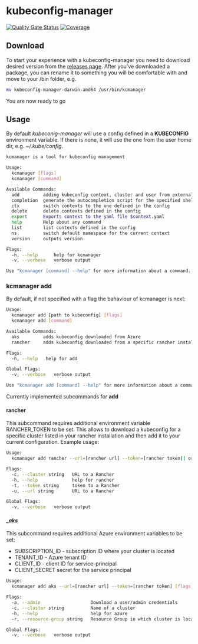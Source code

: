 # kubeconfig-manager

[![Quality Gate Status](https://sonarcloud.io/api/project_badges/measure?project=kalgurn_kubeconfig-manager&metric=alert_status)](https://sonarcloud.io/dashboard?id=kalgurn_kubeconfig-manager)
[![Coverage](https://sonarcloud.io/api/project_badges/measure?project=kalgurn_kubeconfig-manager&metric=coverage)](https://sonarcloud.io/dashboard?id=kalgurn_kubeconfig-manager)

## Download

To start your experience with a kubeconfig-manager you need to download desired version from the [releases page](https://github.com/kalgurn/kubeconfig-manager/releases).
After you've downloaded a package, you can rename it to something you will be comfortable with and move to your /bin folder, e.g.

```bash
mv kubeconfig-manager-darwin-amd64 /usr/bin/kcmanager
```

You are now ready to go

## Usage

By default _kubeconig-manager_ will use a config defined in a __KUBECONFIG__ environment variable. If there is none, it will use the one from the user home dir, e.g. _~/.kube/config_.

```bash
kcmanager is a tool for kubeconfig management

Usage:
  kcmanager [flags]
  kcmanager [command]

Available Commands:
  add         adding kubeconfig context, cluster and user from external to current
  completion  generate the autocompletion script for the specified shell
  ctx         switch contexts to the one defined in the config
  delete      delete contexts defined in the config
  export      Exports context to the yaml file $context.yaml
  help        Help about any command
  list        list contexts defined in the config
  ns          switch default namespace for the current context
  version     outputs version

Flags:
  -h, --help      help for kcmanager
  -v, --verbose   verbose output

Use "kcmanager [command] --help" for more information about a command.
```

### __kcmanager add__

By default, if not specified with a flag the bahaviour of kcmanager is next:

```bash
Usage:
  kcmanager add [path to kubeconfig] [flags]
  kcmanager add [command]

Available Commands:
  aks         adds kubeconfig downloaded from Azure
  rancher     adds kubeconfig downloaded from a specific rancher installation

Flags:
  -h, --help   help for add

Global Flags:
  -v, --verbose   verbose output

Use "kcmanager add [command] --help" for more information about a command.
```

Currently implemented subcommands for __add__ 

#### __rancher__

This subcommand requires additional environment variable RANCHER_TOKEN to be set. 
This allows to download a kubeconfig for a specific cluster listed in your rancher installation and then add it to your current configuration. Example usage:

```bash
Usage:
  kcmanager add rancher --url=[rancher url] --token=[rancher token|| or the env variable] [flags]

Flags:
  -c, --cluster string   URL to a Rancher
  -h, --help             help for rancher
  -t, --token string     token to a Rancher
  -u, --url string       URL to a Rancher

Global Flags:
  -v, --verbose   verbose output
```

#### __aks_

This subcommand requires additional Azure environment variables to be set:
* SUBSCRIPTION_ID - subscription ID where your cluster is located
* TENANT_ID - Azure tenant ID
* CLIENT_ID - client ID for service-principal
* CLIENT_SECRET secret for the service principal

```bash
Usage:
  kcmanager add aks --url=[rancher url] --token=[rancher token] [flags]

Flags:
  -a, --admin                   Download a user/admin credentials
  -c, --cluster string          Name of a cluster
  -h, --help                    help for azure
  -r, --resource-group string   Resource Group in which cluster is located

Global Flags:
  -v, --verbose   verbose output
```